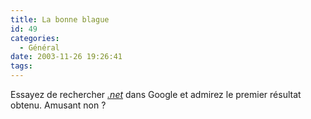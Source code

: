 ```yaml
---
title: La bonne blague
id: 49
categories:
  - Général
date: 2003-11-26 19:26:41
tags:
---
```


Essayez de rechercher _[.net](http://www.google.com/search?q=.net&amp;start=0&amp;start=0)_ dans Google et admirez le premier résultat obtenu. Amusant non ?